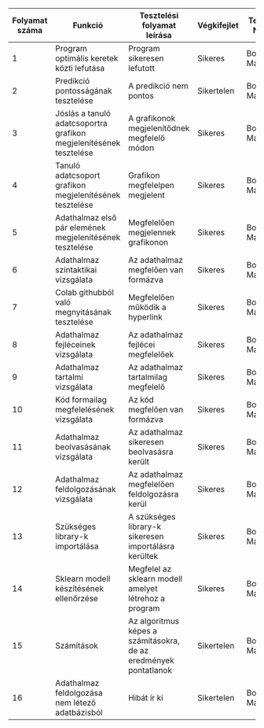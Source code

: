 | Folyamat száma  | Funkció | Tesztelési folyamat leírása | Végkifejlet | Teszter Neve | Időpont|
| ------------- | ------------- | ------------- | ------------- | ------------- | ------------- |
| 1  | Program optimális keretek közti lefutása | Program sikeresen lefutott| Sikeres |  Bohunka Mátyás | 2022.01.08 |
| 2  | Predikció pontosságának tesztelése  | A predikció nem pontos| Sikertelen | Bohunka Mátyás | 2022.01.08
| 3  | Jóslás a tanuló adatcsoportra grafikon megjelenítésének tesztelése  | A grafikonok megjelenítődnek megfelelő módon| Sikeres |  Bohunka Mátyás | 2022.01.08 |
| 4  | Tanuló adatcsoport grafikon megjelenítésének tesztelése | Grafikon megfelelpen megjelent | Sikeres | Bohunka Mátyás | 2022.01.08 |
| 5  | Adathalmaz első pár elemének megjelenítésének tesztelése  | Megfelelően megjelennek grafikonon | Sikeres | Bohunka Mátyás | 2022.01.08 |
| 6 | Adathalmaz szintaktikai vizsgálata  | Az adathalmaz megfelően van formázva | Sikeres | Bohunka Mátyás | 2022.01.08 |
| 7 | Colab githubból való megnyitásának tesztelése  | Megfelelően működik a hyperlink | Sikeres | Bohunka Mátyás | 2022.01.08 |
| 8 | Adathalmaz fejléceinek vizsgálata | Az adathalmaz fejlécei megfelelőek | Sikeres | Bohunka Mátyás | 2022.01.08 |
| 9 | Adathalmaz tartalmi vizsgálata  | Az adathalmaz tartalmilag megfelelő | Sikeres | Bohunka Mátyás | 2022.01.08 |
| 10 | Kód formailag megfelelésének vizsgálata  | Az kód megfelően van formázva | Sikeres | Bohunka Mátyás | 2022.01.08 |
| 11 | Adathalmaz beolvasásának vizsgálata | Az adathalmaz sikeresen beolvasásra került | Sikeres | Bohunka Mátyás | 2022.01.08 |
| 12 | Adathalmaz feldolgozásának vizsgálata  | Az adathalmaz megfelelően feldolgozásra kerül | Sikeres | Bohunka Mátyás | 2022.01.08 |
| 13 | Szükséges library-k importálása  | A szükséges library-k sikeresen importálásra kerültek | Sikeres | Bohunka Mátyás | 2022.01.08 |
| 14 | Sklearn modell készítésének ellenőrzése  | Megfelel az sklearn modell amelyet létrehoz a program | Sikeres | Bohunka Mátyás | 2022.01.08 |
| 15 | Számítások  | Az algoritmus képes a számításokra, de az eredmények pontatlanok| Sikertelen | Bohunka Mátyás | 2022.01.08 |
| 16 | Adathalmaz feldolgozása nem létező adatbázisból | Hibát ír ki | Sikertelen | Bohunka Mátyás | 2022.01.08 |
